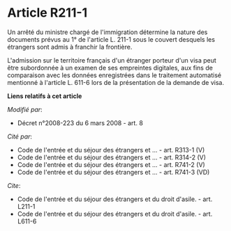 # Article R211-1

Un arrêté du ministre chargé de l'immigration détermine la nature des documents prévus au 1° de l'article L. 211-1 sous le
couvert desquels les étrangers sont admis à franchir la frontière. 

L'admission sur le territoire français d'un étranger porteur d'un visa peut être subordonnée à un examen de ses empreintes
digitales, aux fins de comparaison avec les données enregistrées dans le traitement automatisé mentionné à l'article L. 611-6
lors de la présentation de la demande de visa.

**Liens relatifs à cet article**

_Modifié par_:

  - Décret n°2008-223 du 6 mars 2008 - art. 8

_Cité par_:

  - Code de l'entrée et du séjour des étrangers et ... - art. R313-1 (V)
  - Code de l'entrée et du séjour des étrangers et ... - art. R314-2 (V)
  - Code de l'entrée et du séjour des étrangers et ... - art. R741-2 (V)
  - Code de l'entrée et du séjour des étrangers et ... - art. R741-3 (VD)

_Cite_:

  - Code de l'entrée et du séjour des étrangers et du droit d'asile. - art. L211-1
  - Code de l'entrée et du séjour des étrangers et du droit d'asile. - art. L611-6
